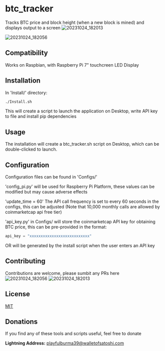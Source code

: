 # btc_tracker

Tracks BTC price and block height (when a new block is mined) and displays output to a screen
![20231024_182013](https://github.com/jmcmahon66/btc_tracker/assets/141964584/4d7f9e52-520a-4c05-ac7e-5f0ed60a07df)

![20231024_182056](https://github.com/jmcmahon66/btc_tracker/assets/141964584/1c071c0f-eb9f-41e2-9241-febe5289ab99)

## Compatibility

Works on Raspbian, with Raspberry Pi 7" touchcreen LED Display


## Installation

In 'Install/' directory:

```bash
./Install.sh
```
This will create a script to launch the application on Desktop,
write API key to file and install pip dependencies


## Usage

The installation will create a btc_tracker.sh script on Desktop, which can be double-clicked to launch.


## Configuration
Configuration files can be found in 'Configs/'

'config_pi.py' will be used for Raspberry Pi Platform, these values can be modified but may cause adverse effects

'update_time = 60' The API call frequency is set to every 60 seconds in the configs, this can be adjusted 
(Note that 10,000 monthly calls are allowed by coinmarketcap api free tier)

'api_key.py' in Configs/ will store the coinmarketcap API key for obtaining BTC price,
this can be pre-provided in the format:
```python
api_key = "xxxxxxxxxxxxxxxxxxxxxxxxxxx"
```
OR will be generated by the install script when the user enters an API key


## Contributing

Contributions are welcome, please sumbit any PRs here
![20231024_182056](https://github.com/jmcmahon66/btc_tracker/assets/141964584/88846710-b94e-4f9f-9ebc-410d00e76500)
![20231024_182013](https://github.com/jmcmahon66/btc_tracker/assets/141964584/ac6a4ae9-c77f-41b0-adfb-3dee8a9fca16)


## License

[MIT](https://choosealicense.com/licenses/mit/)

## Donations
If you find any of these tools and scripts useful, feel free to donate

**Lightning Address:** playfulburma39@walletofsatoshi.com


